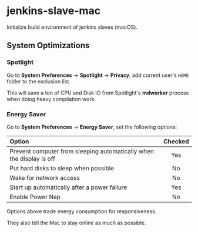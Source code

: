# jenkins-slave-mac

Initialize build environment of jenkins slaves (macOS).

## System Optimizations

### Spotlight

Go to **System Preferences** -> **Spotlight** -> **Privacy**, add current user's `HOME` folder to the exclusion list.

This will save a ton of CPU and Disk IO from Spotlight's **mdworker** process when doing heavy compilation work.

### Energy Saver

Go to **System Preferences** -> **Energy Saver**, set the following options:

| Option | Checked |
| :----- | :----: |
| Prevent computer from sleeping automatically when the display is off | Yes
| Put hard disks to sleep when possible | No
| Wake for network access | No
| Start up automatically after a power failure | Yes
| Enable Power Nap | No

Options above trade energy consumption for responsiveness.

They also tell the Mac to stay online as much as possible.
